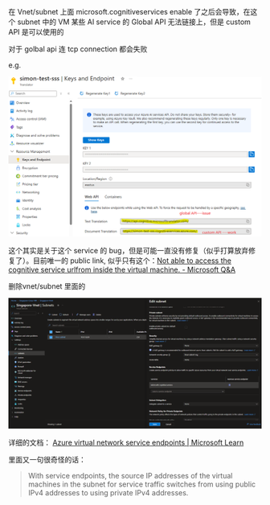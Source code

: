 在 Vnet/subnet 上面 microsoft.cognitiveservices enable 了之后会导致，在这个 subnet 中的 VM 某些 AI service 的 Global API 无法链接上，但是 custom API 是可以使用的

对于 golbal api 连 tcp connection 都会失败

e.g.

![problem url](./images/url-problem.png)

这个其实是关于这个 service 的 bug，但是可能一直没有修复（似乎打算放弃修复了）。目前唯一的 public link, 似乎只有这个：[Not able to access the cognitive service urlfrom inside the virtual machine. - Microsoft Q&A](https://learn.microsoft.com/en-ca/answers/questions/452532/not-able-to-access-the-cognitive-service-urlfrom-i)

删除vnet/subnet 里面的

![service-endpoint](./images/service-endpoint.png)



详细的文档： [Azure virtual network service endpoints | Microsoft Learn](https://learn.microsoft.com/en-us/azure/virtual-network/virtual-network-service-endpoints-overview)

里面又一句很奇怪的话：

> With service endpoints, the source IP addresses of the virtual machines in the subnet for service traffic switches from using public IPv4 addresses to using private IPv4 addresses.
